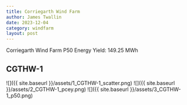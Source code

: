```yaml
---
title: Corriegarth Wind Farm
author: James Twallin
date: 2023-12-04
category: windfarm
layout: post
---
```

Corriegarth Wind Farm P50 Energy Yield: 149.25 MWh

CGTHW-1
-------------
![]({{ site.baseurl }}/assets/1_CGTHW-1_scatter.png)
![]({{ site.baseurl }}/assets/2_CGTHW-1_pcey.png)
![]({{ site.baseurl }}/assets/3_CGTHW-1_p50.png)

